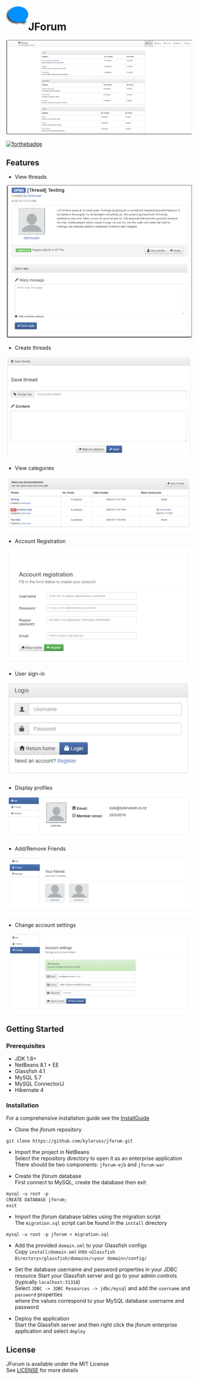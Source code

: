 <img src="preview/AppIcon.png" align="left" />

# JForum

<img src="preview/HomeFullPreview.png" />

[![forthebadge](https://forthebadge.com/images/badges/made-with-java.svg)](https://forthebadge.com)

## Features
- View threads
<img src="preview/ThreadPreview.png" />

- Create threads
<img src="preview/ThreadCreatePreivew.png" />

- View categories
<img src="preview/CategoryPreview.png" />

- Account Registration
<img src="preview/RegisterPreview.png" />

- User sign-in
<img src="preview/LoginPreview.png" />

- Display profiles
<img src="preview/ProfilePreview.png" />

- Add/Remove Friends
<img src="preview/FriendsPreview.png" />

- Change account settings
<img src="preview/SettingsPreview.png" />


## Getting Started

### Prerequisites
- JDK 1.8+
- NetBeans 8.1 + EE 
- Glassfish 4.1
- MySQL 5.7
- MySQL Connector/J
- Hibernate 4

### Installation
For a comprehensive installation guide see the [InstallGuide](install/InstallGuide.pdf)  

- Clone the jforum repository
```
git clone https://github.com/kyleruss/jforum.git
```

- Import the project in NetBeans  
Select the repository directory to open it as an enterprise application  
There should be two components: `jforum-ejb` and `jforum-war`

- Create the jforum database  
First connect to MySQL, create the database then exit

```
mysql -u root -p
CREATE DATABASE jforum;
exit
```

- Import the jforum database tables using the migration script  
The `migration.sql` script can be found in the `install` directory

```
mysql -u root -p jforum < migration.sql
```

- Add the provided `domain.xml` to your Glassfish configs  
Copy `install/domain.xml` into `<Glassfish Directory>/glassfish/domains/<your domain>/config/`

- Set the database username and password properties in your JDBC resource
Start your Glassfish server and go to your admin controls (typically `localhost:31318`)  
Select `JDBC -> JDBC Resources -> jdbc/mysql` and add the `username` and `password` properties  
where the values correspond to your MySQL database username and password

- Deploy the application  
Start the Glassfish server and then right click the jforum enterprise application and select `deploy`

## License
JForum is available under the MIT License  
See [LICENSE](LICENSE) for more details
